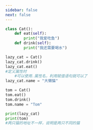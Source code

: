 ```yaml
---
sidebar: false
next: false
---
```

<BlogInfo/>






```python
class Cat():
    def eat(self):
        print("我爱吃鱼")
    def drink(self):
        print("我还需要喝水")

lazy_cat = Cat()
lazy_cat.drink()
lazy_cat.eat()
#定义属性时
    #可以使用.属性名，利用赋值语句就可以了
lazy_cat.name = "大懒猫"

tom = Cat()
tom.eat()
tom.drink()
tom.name = "Tom"

print(lazy_cat)
print(tom)
#两只猫的地址不一样，说明是两只不同的猫
```






<ActionBox />
        
<style>#top-box {margin-top:0.5rem!important;}</style>